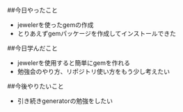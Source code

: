 ##今日やったこと
* jewelerを使ったgemの作成
* とりあえずgemパッケージを作成してインストールできた

##今日学んだこと
* jewelerを使用すると簡単にgemを作れる
* 勉強会のやり方、リポジトリ使い方をもう少し考えたい

##今後やりたいこと
* 引き続きgeneratorの勉強をしたい

